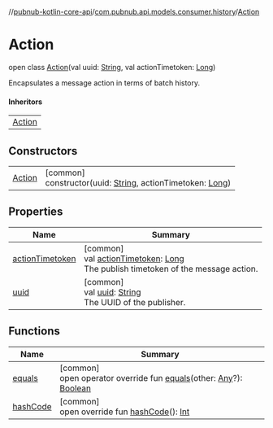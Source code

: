//[pubnub-kotlin-core-api](../../../index.md)/[com.pubnub.api.models.consumer.history](../index.md)/[Action](index.md)

# Action

open class [Action](index.md)(val uuid: [String](https://kotlinlang.org/api/core/kotlin-stdlib/kotlin/-string/index.html), val actionTimetoken: [Long](https://kotlinlang.org/api/core/kotlin-stdlib/kotlin/-long/index.html))

Encapsulates a message action in terms of batch history.

#### Inheritors

| |
|---|
| [Action](../-p-n-fetch-message-item/-action/index.md) |

## Constructors

| | |
|---|---|
| [Action](-action.md) | [common]<br>constructor(uuid: [String](https://kotlinlang.org/api/core/kotlin-stdlib/kotlin/-string/index.html), actionTimetoken: [Long](https://kotlinlang.org/api/core/kotlin-stdlib/kotlin/-long/index.html)) |

## Properties

| Name | Summary |
|---|---|
| [actionTimetoken](action-timetoken.md) | [common]<br>val [actionTimetoken](action-timetoken.md): [Long](https://kotlinlang.org/api/core/kotlin-stdlib/kotlin/-long/index.html)<br>The publish timetoken of the message action. |
| [uuid](uuid.md) | [common]<br>val [uuid](uuid.md): [String](https://kotlinlang.org/api/core/kotlin-stdlib/kotlin/-string/index.html)<br>The UUID of the publisher. |

## Functions

| Name | Summary |
|---|---|
| [equals](equals.md) | [common]<br>open operator override fun [equals](equals.md)(other: [Any](https://kotlinlang.org/api/core/kotlin-stdlib/kotlin/-any/index.html)?): [Boolean](https://kotlinlang.org/api/core/kotlin-stdlib/kotlin/-boolean/index.html) |
| [hashCode](hash-code.md) | [common]<br>open override fun [hashCode](hash-code.md)(): [Int](https://kotlinlang.org/api/core/kotlin-stdlib/kotlin/-int/index.html) |
